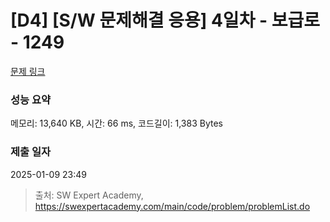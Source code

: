 # [D4] [S/W 문제해결 응용] 4일차 - 보급로 - 1249 

[문제 링크](https://swexpertacademy.com/main/code/problem/problemDetail.do?contestProbId=AV15QRX6APsCFAYD) 

### 성능 요약

메모리: 13,640 KB, 시간: 66 ms, 코드길이: 1,383 Bytes

### 제출 일자

2025-01-09 23:49



> 출처: SW Expert Academy, https://swexpertacademy.com/main/code/problem/problemList.do
